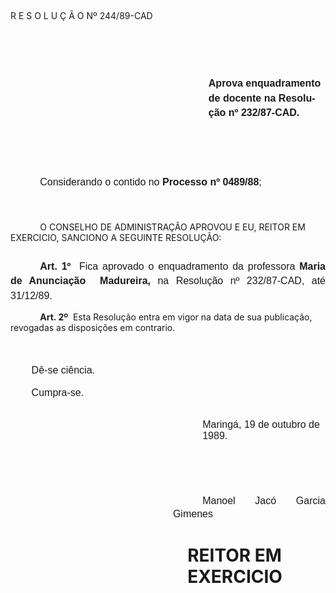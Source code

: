 <body lang=PT-BR style='tab-interval:35.4pt'>

<div class=Section1>

<p class=MsoTitle><![if !supportEmptyParas]>&nbsp;<![endif]><o:p></o:p></p>

<p class=MsoTitle>R E S O L U Ç Ã O Nº 244/89-CAD</p>

<p class=MsoNormal style='margin-left:237.6pt;line-height:17.4pt'><span
style='font-size:12.0pt;mso-bidi-font-size:10.0pt;font-family:Arial'><![if !supportEmptyParas]>&nbsp;<![endif]><o:p></o:p></span></p>

<p class=MsoNormal style='margin-left:237.6pt;line-height:17.4pt'><b><span
style='font-size:12.0pt;mso-bidi-font-size:10.0pt;font-family:Arial'><![if !supportEmptyParas]>&nbsp;<![endif]><o:p></o:p></span></b></p>

<p class=MsoNormal style='margin-left:237.6pt;line-height:17.4pt'><b><span
style='font-size:12.0pt;mso-bidi-font-size:10.0pt;font-family:Arial'>Aprova
enquadramento de docente na Resolução nº 232/87-CAD.<o:p></o:p></span></b></p>

<p class=MsoNormal style='line-height:17.4pt'><span style='font-size:12.0pt;
mso-bidi-font-size:10.0pt;font-family:Arial'><![if !supportEmptyParas]>&nbsp;<![endif]><o:p></o:p></span></p>

<p class=MsoNormal style='line-height:17.4pt'><span style='font-size:12.0pt;
mso-bidi-font-size:10.0pt;font-family:Arial'><![if !supportEmptyParas]>&nbsp;<![endif]><o:p></o:p></span></p>

<p class=MsoNormal style='text-indent:35.45pt;line-height:17.4pt'><span
style='font-size:12.0pt;mso-bidi-font-size:10.0pt;font-family:Arial'>Considerando
o contido no <b>Processo nº 0489/88</b>;<o:p></o:p></span></p>

<p class=MsoNormal style='line-height:17.4pt'><span style='font-size:12.0pt;
mso-bidi-font-size:10.0pt;font-family:Arial'><![if !supportEmptyParas]>&nbsp;<![endif]><o:p></o:p></span></p>

<p class=MsoBodyTextIndent style='text-indent:35.45pt'>O CONSELHO DE
ADMINISTRAÇÃO APROVOU E EU, REI­TOR EM EXERCICIO, SANCIONO A SEGUINTE
RESOLUÇÃO:</p>

<p class=MsoNormal style='margin-top:19.8pt;text-align:justify;text-indent:
35.45pt;line-height:17.4pt'><b><span style='font-size:12.0pt;mso-bidi-font-size:
10.0pt;font-family:Arial'>Art. 1º</span></b><span style='font-size:12.0pt;
mso-bidi-font-size:10.0pt;font-family:Arial'><span style="mso-spacerun: yes"> 
</span>Fica aprovado o enquadramento da professora <b style='mso-bidi-font-weight:
normal'>Maria de Anunciação<span style="mso-spacerun: yes">  </span>Madureira, </b>na
Resolução nº 232/87-CAD, até 31/12/89.<o:p></o:p></span></p>

<p class=MsoBodyText style='text-indent:35.45pt'><b>Art. 2º</b><span
style="mso-spacerun: yes">  </span>Esta Resolução entra em vigor na data de sua
publicação, revogadas as disposições em contra­rio.</p>

<p class=MsoNormal style='text-indent:25.2pt;line-height:150%'><span
style='font-size:12.0pt;mso-bidi-font-size:10.0pt;font-family:Arial'><![if !supportEmptyParas]>&nbsp;<![endif]><o:p></o:p></span></p>

<p class=MsoNormal style='text-indent:25.2pt;line-height:150%'><span
style='font-size:12.0pt;mso-bidi-font-size:10.0pt;font-family:Arial'>Dê-se
ciência.<o:p></o:p></span></p>

<p class=MsoNormal style='text-indent:25.2pt;line-height:17.4pt'><span
style='font-size:12.0pt;mso-bidi-font-size:10.0pt;font-family:Arial'>Cumpra-se.<o:p></o:p></span></p>

<p class=MsoNormal style='margin-top:23.4pt;margin-right:0cm;margin-bottom:
0cm;margin-left:230.4pt;margin-bottom:.0001pt'><span style='font-size:12.0pt;
mso-bidi-font-size:10.0pt;font-family:Arial'>Maringá, 19 de outubro de 1989.<o:p></o:p></span></p>

<p class=MsoNormal style='text-align:justify;text-indent:35.45pt;line-height:
150%'><span lang=ES-TRAD style='font-size:12.0pt;mso-bidi-font-size:10.0pt;
font-family:Arial;mso-ansi-language:ES-TRAD'><![if !supportEmptyParas]>&nbsp;<![endif]><o:p></o:p></span></p>

<p class=MsoNormal style='text-align:justify;text-indent:35.45pt;line-height:
150%'><span lang=ES-TRAD style='font-size:12.0pt;mso-bidi-font-size:10.0pt;
font-family:Arial;mso-ansi-language:ES-TRAD'><![if !supportEmptyParas]>&nbsp;<![endif]><o:p></o:p></span></p>

<p class=MsoNormal style='margin-left:194.95pt;text-align:justify;text-indent:
35.45pt;line-height:150%'><span lang=ES-TRAD style='font-size:12.0pt;
mso-bidi-font-size:10.0pt;font-family:Arial;mso-ansi-language:ES-TRAD'>Manoel
Jacó Garcia Gimenes <o:p></o:p></span></p>

<h1 style='margin-left:212.35pt'>REITOR EM EXERCICIO</h1>

</div>

</body>
